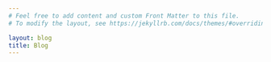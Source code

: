 ```yaml
---
# Feel free to add content and custom Front Matter to this file.
# To modify the layout, see https://jekyllrb.com/docs/themes/#overriding-theme-defaults

layout: blog
title: Blog
---
```

